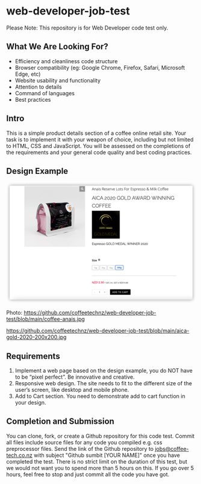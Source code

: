 # web-developer-job-test
Please Note: This repository is for Web Developer code test only.

## What We Are Looking For?

- Efficiency and cleanliness code structure
- Browser compatibility (eg: Google Chrome, Firefox, Safari, Microsoft Edge, etc)
- Website usability and functionality 
- Attention to details
- Command of languages
- Best practices

## Intro

This is a simple product details section of a coffee online retail site. Your task is to implement it with your weapon of choice, including but not limited to HTML, CSS and JavaScript. You will be assessed on the completions of the requirements and your general code quality and best coding practices.

## Design Example

![example](https://github.com/coffeetechnz/web-developer-job-test/blob/main/example-page.png)

Photo: https://github.com/coffeetechnz/web-developer-job-test/blob/main/coffee-anais.jpg

https://github.com/coffeetechnz/web-developer-job-test/blob/main/aica-gold-2020-200x200.jpg

## Requirements

1. Implement a web page based on the design example, you do NOT have to be “pixel perfect”. Be innovative and creative.
2. Responsive web design. The site needs to fit to the different size of the user’s screen, like desktop and mobile phone. 
3. Add to Cart section. You need to demonstrate add to cart function in your design.

## Completion and Submission

You can clone, fork, or create a Github repository for this code test. Commit all files include source files for any code you compiled e.g. css preprocessor files. Send the link of the Github repository to jobs@coffee-tech.co.nz with subject "Github sumbit [YOUR NAME]" once you have completed the test. There is no strict limit on the duration of this test, but we would not want you to spend more than 5 hours on this. If you go over 5 hours, feel free to stop and just commit all the code you have got.
